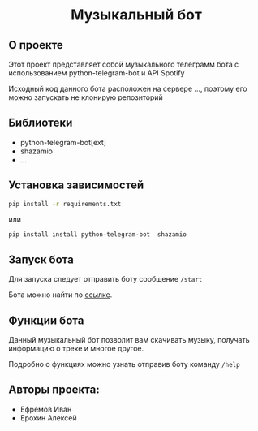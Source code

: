 <h1 align="center">Музыкальный бот</h1>

## О проекте
Этот проект представляет собой музыкального телеграмм бота с использованием python-telegram-bot и API Spotify 

Исходный код данного бота расположен на сервере ..., поэтому его можно запускать не клонирую репозиторий

## Библиотеки
 - python-telegram-bot[ext]
 - shazamio
 - ...

## Установка зависимостей 

```bash
pip install -r requirements.txt
```
или 

```bash
pip install install python-telegram-bot  shazamio
```
## Запуск бота
Для запуска следует отправить боту сообщение `/start`

Бота можно найти по [ссылке](https://t.me/MusicalYandexLyceumBot).

## Функции бота
Данный музыкальный бот позволит вам скачивать музыку, получать информацию о треке и многое другое.

Подробно о функциях можно узнать отправив боту команду `/help`

## Авторы проекта:
 - Ефремов Иван
 - Ерохин Алексей